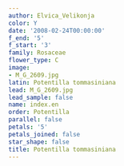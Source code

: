 ```yaml
---
author: Elvica_Velikonja
color: Y
date: '2008-02-24T00:00:00'
f_end: '5'
f_start: '3'
family: Rosaceae
flower_type: C
image:
- M_G_2609.jpg
latin: Potentilla tommasiniana
lead: M_G_2609.jpg
lead_sample: false
name: index.en
order: Potentilla
parallel: false
petals: '5'
petals_joined: false
star_shape: false
title: Potentilla tommasiniana
---
```

